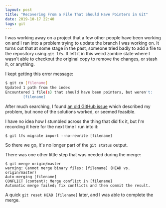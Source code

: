 ```yaml
---
layout: post
title: "Recovering From a File That Should Have Pointers in Git"
date: 2019-10-17 22:40
tags: git
---
```

I was working away on a project that a few other people have been working on and I ran into a problem trying to update the branch I was working on.
It turns out that at some stage in the past, someone tried badly to add a file to the repository using `git lfs`.
It left it in this weird zombie state where I wasn't able to checkout the original copy to remove the changes, or stash it, or anything.

I kept getting this error message:

```bash
$ git co [filename]
Updated 1 path from the index
Encountered 1 file(s) that should have been pointers, but weren't:
        [filename]
```

After much searching, I found [an old GitHub issue](https://github.com/git-lfs/git-lfs/issues/1939) which described my problem, but none of the solutions worked, or seemed feasible.

I have no idea how I stumbled across the thing that did fix it, but I'm recording it here for the next time I run into it:

```
$ git lfs migrate import --no-rewrite [filename]
```

So there we go, it's no longer part of the `git status` output.

There was one other little step that was needed during the merge:

```
$ git merge origin/master
warning: Cannot merge binary files: [filename] (HEAD vs. origin/master)
Auto-merging [filename]
CONFLICT (content): Merge conflict in [filename]
Automatic merge failed; fix conflicts and then commit the result.
```

A quick `git reset HEAD [filename]` later, and I was able to complete the merge.
